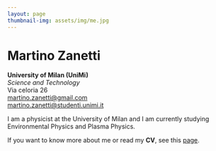 ```yaml
---
layout: page
thumbnail-img: assets/img/me.jpg
---
```


# Martino Zanetti

**University of Milan (UniMi)**  
*Science and Technology*  
Via celoria 26  
[martino.zanetti@gmail.com](mailto:martino.zanetti@gmail.com)  
[martino.zanetti@studenti.unimi.it](mailto:martino.zanetti@studenti.unimi.it)


I am a physicist at the University of Milan and I am currently studying Environmental Physics and Plasma Physics.


If you want to know more about me or read my **CV**, see this [page](https://martinozanetti.github.io/aboutme/).
